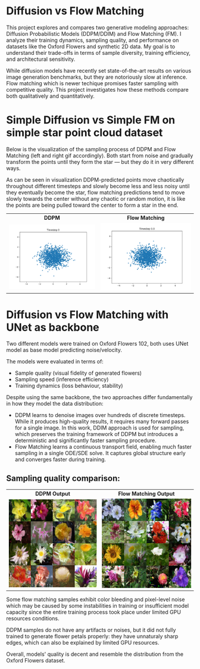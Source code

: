 # Diffusion vs Flow Matching

This project explores and compares two generative modeling approaches: Diffusion Probabilistic Models (DDPM/DDIM) and Flow Matching (FM). I analyze their training dynamics, sampling quality, and performance on datasets like the Oxford Flowers and synthetic 2D data. My goal is to understand their trade-offs in terms of sample diversity, training efficiency, and architectural sensitivity.

While diffusion models have recently set state-of-the-art results on various image generation benchmarks, but they are notoriously slow at inference. Flow matching which is newer techique promises faster sampling with competitive quality. This project investigates how these methods compare both qualitatively and quantitatively.

# Simple Diffusion vs Simple FM on simple star point cloud dataset

Below is the visualization of the sampling process of DDPM and Flow Matching (left and right gif accordingly). Both start from noise and gradually transform the points until they form the star — but they do it in very different ways.

As can be seen in visualization DDPM-predicted points move chaotically throughout different timesteps and slowly become less and less noisy until they eventually become the star, flow matching predictions tend to move slowly towards the center without any chaotic or random motion, it is like the points are being pulled toward the center to form a star in the end.
<table> 
  <tr>
    <td align="center"><strong>DDPM</strong></td>
    <td align="center"><strong>Flow Matching</strong></td>
  </tr>
  <tr>
    <td><img src="gifs/ddpm_evolution.gif" width="450"/></td>
    <td><img src="gifs/flow_matching_evolution.gif" width="450"/></td>
  </tr>
</table>




# Diffusion vs Flow Matching with UNet as backbone

Two different models were trained on Oxford Flowers 102, both uses UNet model as base model predicting noise/velocity. 

The models were evaluated in terms of:
* Sample quality (visual fidelity of generated flowers)
* Sampling speed (inference efficiency)
* Training dynamics (loss behaviour, stability)

Despite using the same backbone, the two approaches differ fundamentally in how they model the data distribution:    
* DDPM learns to denoise images over hundreds of discrete timesteps. While it produces high-quality results, it requires many forward passes for a single image. In this work, DDIM approach is used for sampling, which preserves the training framework of DDPM but introduces a deterministic and significantly faster sampling procedure.     
* Flow Matching learns a continuous transport field, enabling much faster sampling in a single ODE/SDE solve. It captures global structure early and converges faster during training.


## Sampling quality comparison:
<table>
  <tr>
    <td align="center"><strong>DDPM Output</strong></td>
    <td align="center"><strong>Flow Matching Output</strong></td>
  </tr>
  <tr>
    <td><img src="samples/ddpm_image_grid.png" width="300"/></td>
    <td><img src="samples/flow_matching_image_grid.png" width="300"/></td>
  </tr>
</table>

Some flow matching samples exhibit color bleeding and pixel-level noise which may be caused by some instabilities in training or insufficient model capacity since the entire training process took place under limited GPU resources conditions.

DDPM samples do not have any artifacts or noises, but it did not fully trained to generate flower petals properly: they have unnaturaly sharp edges, which can also be explained by limited GPU resources.

Overall, models' quality is decent and resemble the distribution from the Oxford Flowers dataset. 
